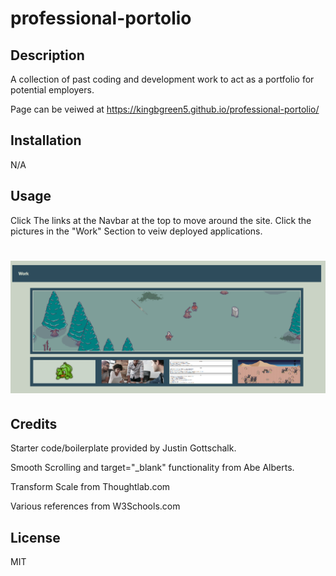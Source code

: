 # professional-portolio


## Description

A collection of past coding and development work to act as a portfolio for potential employers.

Page can be veiwed at 
https://kingbgreen5.github.io/professional-portolio/

## Installation
N/A

## Usage

Click The links at the Navbar at the top to move around the site. Click the pictures in the "Work" Section to veiw deployed applications. 


![Alt text](<assets/images/README Screenshot.png>)
=======

## Credits
Starter code/boilerplate provided by Justin Gottschalk.

Smooth Scrolling and target="_blank" functionality from Abe Alberts.

Transform Scale from Thoughtlab.com

Various references from W3Schools.com

## License
MIT
